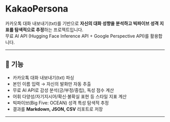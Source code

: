 # KakaoPersona  
카카오톡 대화 내보내기(txt)를 기반으로 **자신의 대화 성향을 분석하고 빅파이브 성격 지표를 탐색적으로 추정**하는 프로젝트입니다.  
무료 AI API (Hugging Face Inference API + Google Perspective API)를 활용합니다.

---

## 🚀 기능
- 카카오톡 대화 내보내기(txt) 파싱
- 본인 이름 입력 → 자신의 발화만 자동 추출
- 무료 AI API로 감성 분석(긍/부정/중립), 독성 점수 계산
- 어휘 다양성/자기지시어/확신·불확실 표현 등 스타일 지표 계산
- 빅파이브(Big Five: OCEAN) 성격 특성 탐색적 추정
- 결과를 **Markdown, JSON, CSV** 리포트로 저장

---
